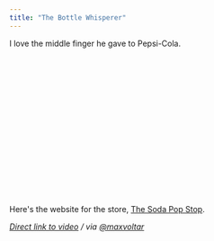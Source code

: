 ```yaml
---
title: "The Bottle Whisperer"
---
```

<p>I love the middle finger he gave to Pepsi-Cola.</p>
<p><object width="400" height="250"><param name="movie" value="https://www.youtube.com/v/gPbh6Ru7VVM?fs=1&amp;hl=en_US&amp;rel=0"></param><param name="allowFullScreen" value="true"></param><param name="allowscriptaccess" value="always"></param><embed src="https://www.youtube.com/v/gPbh6Ru7VVM?fs=1&amp;hl=en_US&amp;rel=0" type="application/x-shockwave-flash" allowscriptaccess="always" allowfullscreen="true" width="400" height="250"></embed></object></p>
<p>Here's the website for the store, <a href="https://www.sodapopstop.com/home.cfm">The Soda Pop Stop</a>.</p>
<p><em><a href="https://www.youtube.com/watch?v=gPbh6Ru7VVM">Direct link to video</a> / via <a href="https://twitter.com/maxvoltar/status/24100815811">@maxvoltar</a></em></p>
